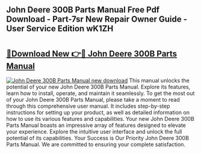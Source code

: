 ## John Deere 300B Parts Manual Free Pdf Download - Part-7sr New Repair Owner Guide - User Service Edition wK1ZH

# <h2><a href="http://bc86709.oget.top/?id=John+Deere+300B+Parts+Manual">🔗Download New 👉🔴 John Deere 300B Parts Manual</a></h2>

[![John Deere 300B Parts Manual new download](https://i.imgur.com/5g1atiW.png)](http://bc86709.oget.top/?id=John+Deere+300B+Parts+Manual)
This manual unlocks the potential of your new John Deere 300B Parts Manual. Explore its features, learn how to install, operate, and maintain it seamlessly. To get the most out of your John Deere 300B Parts Manual, please take a moment to read through this comprehensive user manual. It includes step-by-step instructions for setting up your product, as well as detailed information on how to use its various features and capabilities. Your new John Deere 300B Parts Manual boasts an impressive array of features designed to elevate your experience. Explore the intuitive user interface and unlock the full potential of its capabilities. Your Success is Our Priority John Deere 300B Parts Manual. We are committed to ensuring your complete satisfaction.
